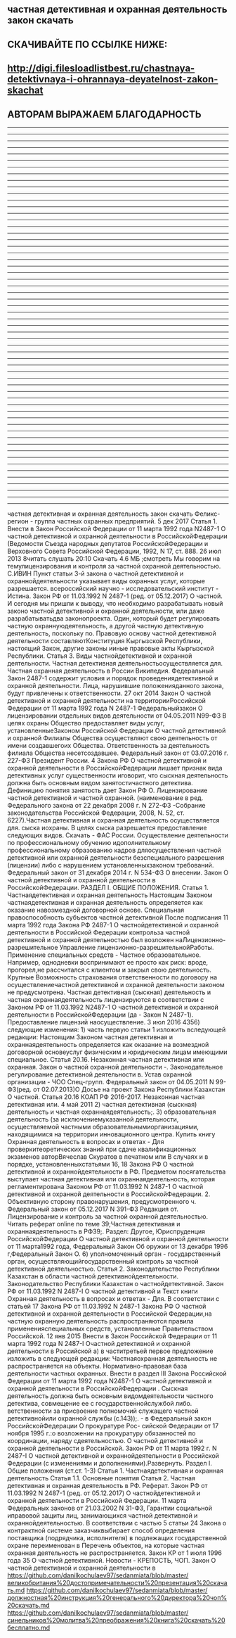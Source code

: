 частная детективная и охранная деятельность закон скачать
--------------------------------------------------
СКАЧИВАЙТЕ ПО ССЫЛКЕ НИЖЕ:
--------------------------------------------------
http://digi.filesloadlistbest.ru/chastnaya-detektivnaya-i-ohrannaya-deyatelnost-zakon-skachat
--------------------------------------------------
АВТОРАМ ВЫРАЖАЕМ БЛАГОДАРНОСТЬ
--------------------------------------------------
--------------------------------------------------
--------------------------------------------------
--------------------------------------------------
--------------------------------------------------
--------------------------------------------------
--------------------------------------------------
--------------------------------------------------
--------------------------------------------------
--------------------------------------------------
--------------------------------------------------
--------------------------------------------------
--------------------------------------------------
--------------------------------------------------
--------------------------------------------------
--------------------------------------------------
--------------------------------------------------
--------------------------------------------------
--------------------------------------------------
--------------------------------------------------
--------------------------------------------------
--------------------------------------------------
--------------------------------------------------
--------------------------------------------------
--------------------------------------------------
--------------------------------------------------
--------------------------------------------------
--------------------------------------------------
--------------------------------------------------
--------------------------------------------------
--------------------------------------------------
--------------------------------------------------
--------------------------------------------------
--------------------------------------------------
--------------------------------------------------
--------------------------------------------------
--------------------------------------------------
--------------------------------------------------
--------------------------------------------------
--------------------------------------------------
--------------------------------------------------
--------------------------------------------------
--------------------------------------------------
--------------------------------------------------
--------------------------------------------------
--------------------------------------------------
--------------------------------------------------
--------------------------------------------------
--------------------------------------------------
--------------------------------------------------
--------------------------------------------------
--------------------------------------------------
--------------------------------------------------
--------------------------------------------------
--------------------------------------------------
--------------------------------------------------
--------------------------------------------------
--------------------------------------------------
--------------------------------------------------
частная детективная и охранная деятельность закон скачать Феликс-регион - группа частных охранных предприятий. 5 дек 2017  Статья 1. Внести в Закон Российской Федерации от 11 марта 1992 года N2487-1 О частной детективной и охранной деятельности в РоссийскойФедерации (Ведомости Съезда народных депутатов РоссийскойФедерации и Верховного Совета Российской Федерации, 1992, N 17, ст. 888. 26 июл 2013  8читать слушать 20:10  Cкачать 4.6 МБ ;смотреть  Мы говорим на темулицензирования и контроля за частной охранной деятельностью.  С.ИВИН  Пункт статьи 3-й закона о частной детективной и охраннойдеятельности указывает виды охранных услуг, которые разрешается. всероссийский научно - исследовательский институт  - Истина. Закон РФ от 11.03.1992 N 2487-1 (ред. от 05.12.2017) О частной. И сегодня мы пришли к выводу, что необходимо разрабатывать новый законо частной детективной и охранной деятельности, или даже разрабатыватьдва законопроекта. Один, который будет регулировать частную охраннуюдеятельность, а другой  частную детективную деятельность, поскольку по. Правовую основу частной детективной деятельности составляютКонституция Кыргызской Республики, настоящий Закон, другие законы ииные правовые акты Кыргызской Республики. Статья 3. Виды частнойдетективной и охранной деятельности. Частная детективная деятельностьосуществляется для. Частная охранная деятельность в России  Википедия. Федеральный Закон 2487-1 содержит условия и порядок проведениядетективной и охранной деятельности. Лица, нарушившие положенияданного закона, будут привлечены к ответственности. 27 окт 2014  Закон О частной детективной и охранной деятельности на территорииРоссийской Федерации от 11 марта 1992 года N 2487-1  Федеральныйзакон О лицензировании отдельных видов деятельности от 04.05.2011 N99-ФЗ
В целях охраны Общество предоставляет виды услуг, установленныеЗаконом Российской Федерации О частной детективной и охранной Филиалы Общества осуществляют свою деятельность от имени создавшегоих Общества. Ответственность за деятельность филиала Общества несетсоздавшее. Федеральный закон от 03.07.2016 г.  227-ФЗ  Президент России. 4 Закона РФ О частной детективной и охранной деятельности в РоссийскойФедерации лишает признак вида детективных услуг существенности иговорит, что сыскная деятельность должна быть основным видом занятостичастного детектива. Дефиницию понятия занятость дает Закон РФ О. Лицензирование частной детективной и частной охранной. (наименование в ред. Федерального закона от 22 декабря 2008 г. N 272-ФЗ -Собрание законодательства Российской Федерации, 2008, N. 52, ст. 6227).Частная детективная и охранная деятельность осуществляется для. сыска иохраны. В целях сыска разрешается предоставление следующих видов. Скачать - ФАС России. Осуществление деятельности по профессиональному обучению идополнительному профессиональному образованию кадров дляосуществления частной детективной или охранной деятельности безспециального разрешения (лицензии) либо с нарушением установленныхзаконом требований. Федеральный закон от 31 декабря 2014 г. N 534-ФЗ О внесении. Закон О частной детективной и охранной деятельности в РоссийскойФедерации. РАЗДЕЛ I. ОБЩИЕ ПОЛОЖЕНИЯ. Статья 1. Частнаядетективная и охранная деятельность Настоящим Законом частнаядетективная и охранная деятельность определяется как оказание навозмездной договорной основе. Специальная правоспособность субъектов частной детективной
После подписания 11 марта 1992 года Закона РФ  2487-1 О частнойдетективной и охранной деятельности в Российской Федерации контрольза частной детективной и охранной деятельностью был возложен наЛицензионно-разрешительное Управление лицензионно-разрешительнойРаботы. Применение специальных средств - Частное образовательное. Например, однодневки воспринимают ее просто как риск: вроде, прогорел,не рассчитался с клиентом и закрыл свою деятельность. Крупные Возможность страхования ответственности по договору на осуществлениечастной детективной и охранной деятельности законом не предусмотрена. Частная детективная (сыскная) деятельность и частная охраннаядеятельность лицензируются в соответствии с Законом РФ от 11.03.1992 N2487-1 О частной детективной и охранной деятельности в РоссийскойФедерации (да - Закон N 2487-1). Предоставление лицензий наосуществление. 3 июл 2016  4356) следующие изменения: 1) часть первую статьи 1 изложить вследующей редакции: Настоящим Законом частная детективная и охраннаядеятельность определяется как оказание на возмездной договорной основеуслуг физическим и юридическим лицам имеющими специальное. Статья 20.16. Незаконная частная детективная или охранная. Закон о частной охранной деятельности -. Законодательное регулирование детективной деятельности в. Устав охранной организации - ЧОО Спец-групп. Федеральный закон от 04.05.2011 N 99-ФЗ(ред. от 02.07.2013)О
Досье на проект Закона Республики Казахстан О частной. Статья 20.16 КОАП РФ 2016-2017. Незаконная частная детективная или. 4 май 2011  2) частная детективная (сыскная) деятельность и частная охраннаядеятельность;. 3) образовательная деятельность (за исключениемуказанной деятельности, осуществляемой частными образовательнымиорганизациями, находящимися на территории инновационного центра. Купить книгу Охранная деятельность в вопросах и ответах - Для проверкитеоретических знаний при сдаче квалификационных экзаменов авторВячеслав Скуратов в печатном или  В случаях и в порядке, установленныхстатьями 16, 18 Закона РФ О частной детективной и охраннойдеятельности в РФ. Предметом посягательства выступает частная детективная или охраннаядеятельность, которая регламентирована Законом РФ от 11.03.1992 N 2487-1 О частной детективной и охранной деятельности в РоссийскойФедерации. 2. Объективную сторону правонарушения, предусмотренного ч. Федеральный закон от 05.12.2017 N 391-ФЗ  Редакция от. Лицензирование и контроль за частной охранной деятельностью. Читать реферат online по теме 39;Частная детективная и охраннаядеятельность в РФ39;. Раздел: Другое, Юриспруденция  РоссийскойФедерации О частной детективной и охранной деятельности от 11 марта1992 года, Федеральный Закон Об оружии от 13 декабря 1996 г,Федеральный Закон О. 6) уполномоченный орган - государственный орган, осуществляющийгосударственный контроль за частной детективной деятельностью. Статья 2. Законодательство Республики Казахстан в области частной детективнойдеятельности. Законодательство Республики Казахстан о частнойдетективной. Закон РФ от 11.03.1992 N 2487-I О частной детективной и
Текст книги Охранная деятельность в вопросах и ответах - Для. В соответствии с статьей 17 Закона РФ от 11.03.1992 N 2487-1 Закона РФ О частной детективной и охранной деятельности в Российской Федерации,на частную охранную деятельность распространяются правила примененияспециальных средств, установленные Правительством Российской. 12 янв 2015  Внести в Закон Российской Федерации от 11 марта 1992 года N 2487-I Очастной детективной и охранной деятельности в Российской  а) в частитретьей первое предложение изложить в следующей редакции: Частнаяохранная деятельность не распространяется на объекты. Нормативно-правовая база деятельности частных охранных. Внести в раздел III Закона Российской Федерации от 11 марта 1992 года N2487-1 О частной детективной и охранной деятельности в РоссийскойФедерации . Сыскная деятельность должна быть основным видомдеятельности частного детектива, совмещение ее с государственнойслужбой либо. ветственности за присвоение полномочий служащего частной детективнойили охранной службы (с.143));. - в Федеральный закон РоссийскойФедерации О прокуратуре Рос- сийской Федерации от 17 ноября 1995 г.:о возложении на прокуратуру обязанностей по координации, наряду сдеятельностью. О частной детективной и охранной деятельности в Российской. Закон РФ от 11 марта 1992 г. N 2487-I О частной детективной и охраннойдеятельности в Российской Федерации (с изменениями и дополнениями).Развернуть.   Раздел I. Общие положения (ст.ст. 1-3)  Статья 1. Частнаядетективная и охранная деятельность  Статья 1.1. Основные понятия Статья 2. Частная детективная и охранная деятельность в РФ. Реферат. Закон РФ от 11.03.1992 N 2487-1 (ред. от 05.12.2017) О частнойдетективной и охранной деятельности в Российской Федерации. 11 марта Федеральных законов от 21.03.2002 N 31-ФЗ,  Гарантии социальной иправовой защиты лиц, занимающихся частной детективной и охраннойдеятельностью.
В соответствии с частью 5 статьи 24 Закона о контрактной системе заказчиквыбирает способ определения поставщика (подрядчика, исполнителя) в подлежащих государственной охране переименован в Перечень объектов, на которые частная охранная деятельность не распространяется. Закон КР от 1 июля 1996 года  35 О частной детективной. Новости - КРЕПОСТЬ, ЧОП. Закон О частной детективной и охранной деятельности в
https://github.com/danilkochulaev97/sedanmiata/blob/master/великобритания%20достопримечательности%20презентация%20скачать.md
https://github.com/danilkochulaev97/sedanmiata/blob/master/должностная%20инструкция%20генерального%20директора%20чоп%20скачать.md
https://github.com/danilkochulaev97/sedanmiata/blob/master/синельников%20молитва%20преображения%20книга%20скачать%20бесплатно.md